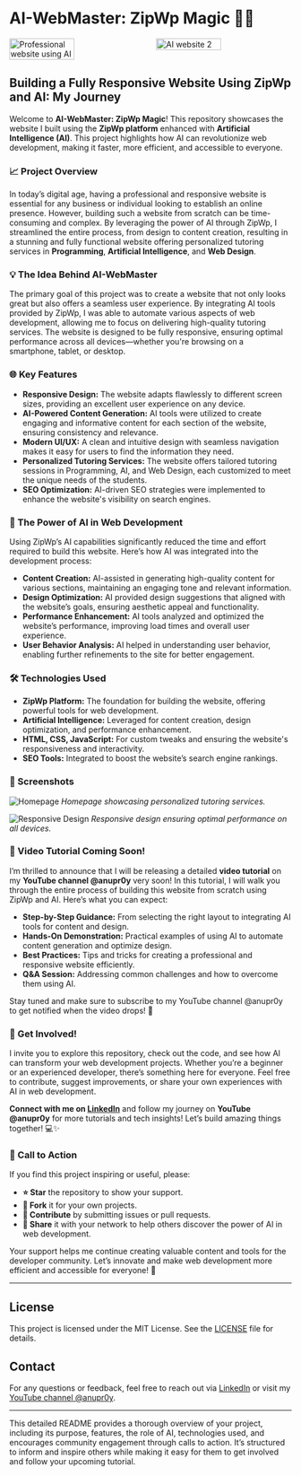 # AI-WebMaster: ZipWp Magic 🚀✨

<div style="display: flex; justify-content: space-between;">
  <img src="https://github.com/user-attachments/assets/4d3b18fd-dbff-4445-9bad-ad0874ee90e2" alt="Professional website using AI" width="48%">
  <img src="https://github.com/user-attachments/assets/f5925e36-6d08-47ba-8351-dabd7d2ac96a" alt="AI website 2" width="48%">
</div>


## Building a Fully Responsive Website Using ZipWp and AI: My Journey

Welcome to **AI-WebMaster: ZipWp Magic**! This repository showcases the website I built using the **ZipWp platform** enhanced with **Artificial Intelligence (AI)**. This project highlights how AI can revolutionize web development, making it faster, more efficient, and accessible to everyone.

### 📈 Project Overview

In today’s digital age, having a professional and responsive website is essential for any business or individual looking to establish an online presence. However, building such a website from scratch can be time-consuming and complex. By leveraging the power of AI through ZipWp, I streamlined the entire process, from design to content creation, resulting in a stunning and fully functional website offering personalized tutoring services in **Programming**, **Artificial Intelligence**, and **Web Design**.

### 💡 The Idea Behind AI-WebMaster

The primary goal of this project was to create a website that not only looks great but also offers a seamless user experience. By integrating AI tools provided by ZipWp, I was able to automate various aspects of web development, allowing me to focus on delivering high-quality tutoring services. The website is designed to be fully responsive, ensuring optimal performance across all devices—whether you're browsing on a smartphone, tablet, or desktop.

### 🌐 Key Features

- **Responsive Design:** The website adapts flawlessly to different screen sizes, providing an excellent user experience on any device.
- **AI-Powered Content Generation:** AI tools were utilized to create engaging and informative content for each section of the website, ensuring consistency and relevance.
- **Modern UI/UX:** A clean and intuitive design with seamless navigation makes it easy for users to find the information they need.
- **Personalized Tutoring Services:** The website offers tailored tutoring sessions in Programming, AI, and Web Design, each customized to meet the unique needs of the students.
- **SEO Optimization:** AI-driven SEO strategies were implemented to enhance the website's visibility on search engines.

### 🤖 The Power of AI in Web Development

Using ZipWp’s AI capabilities significantly reduced the time and effort required to build this website. Here’s how AI was integrated into the development process:

- **Content Creation:** AI-assisted in generating high-quality content for various sections, maintaining an engaging tone and relevant information.
- **Design Optimization:** AI provided design suggestions that aligned with the website’s goals, ensuring aesthetic appeal and functionality.
- **Performance Enhancement:** AI tools analyzed and optimized the website’s performance, improving load times and overall user experience.
- **User Behavior Analysis:** AI helped in understanding user behavior, enabling further refinements to the site for better engagement.

### 🛠️ Technologies Used

- **ZipWp Platform:** The foundation for building the website, offering powerful tools for web development.
- **Artificial Intelligence:** Leveraged for content creation, design optimization, and performance enhancement.
- **HTML, CSS, JavaScript:** For custom tweaks and ensuring the website's responsiveness and interactivity.
- **SEO Tools:** Integrated to boost the website’s search engine rankings.

### 📸 Screenshots

![Homepage](path/to/homepage-screenshot.png)
*Homepage showcasing personalized tutoring services.*

![Responsive Design](path/to/responsive-screenshot.png)
*Responsive design ensuring optimal performance on all devices.*

### 🎥 Video Tutorial Coming Soon!

I’m thrilled to announce that I will be releasing a detailed **video tutorial** on my **YouTube channel @anupr0y** very soon! In this tutorial, I will walk you through the entire process of building this website from scratch using ZipWp and AI. Here’s what you can expect:

- **Step-by-Step Guidance:** From selecting the right layout to integrating AI tools for content and design.
- **Hands-On Demonstration:** Practical examples of using AI to automate content generation and optimize design.
- **Best Practices:** Tips and tricks for creating a professional and responsive website efficiently.
- **Q&A Session:** Addressing common challenges and how to overcome them using AI.

Stay tuned and make sure to subscribe to my YouTube channel @anupr0y to get notified when the video drops! 🔔

### 🚀 Get Involved!

I invite you to explore this repository, check out the code, and see how AI can transform your web development projects. Whether you’re a beginner or an experienced developer, there’s something here for everyone. Feel free to contribute, suggest improvements, or share your own experiences with AI in web development.

**Connect with me on [LinkedIn](https://www.linkedin.com/in/anupr0y)** and follow my journey on **YouTube @anupr0y** for more tutorials and tech insights! Let’s build amazing things together! 💻✨

### 📢 Call to Action

If you find this project inspiring or useful, please:

- **⭐ Star** the repository to show your support.
- **🔀 Fork** it for your own projects.
- **🔧 Contribute** by submitting issues or pull requests.
- **📢 Share** it with your network to help others discover the power of AI in web development.

Your support helps me continue creating valuable content and tools for the developer community. Let’s innovate and make web development more efficient and accessible for everyone! 🚀

---

## License

This project is licensed under the MIT License. See the [LICENSE](LICENSE) file for details.

## Contact

For any questions or feedback, feel free to reach out via [LinkedIn](https://www.linkedin.com/in/anupr0y) or visit my [YouTube channel @anupr0y](https://www.youtube.com/@anupr0y).

---

This detailed README provides a thorough overview of your project, including its purpose, features, the role of AI, technologies used, and encourages community engagement through calls to action. It’s structured to inform and inspire others while making it easy for them to get involved and follow your upcoming tutorial.
